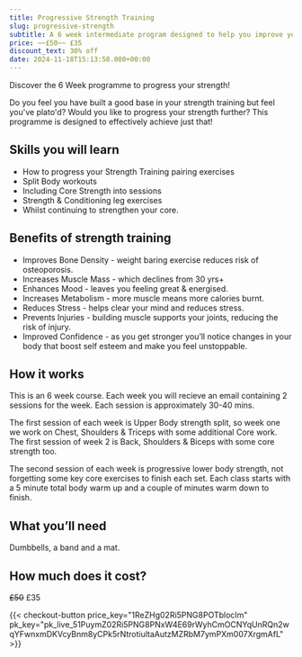 ```yaml
---
title: Progressive Strength Training
slug: progressive-strength
subtitle: A 6 week intermediate program designed to help you improve your strength.
price: ~~£50~~ £35
discount_text: 30% off
date: 2024-11-18T15:13:58.000+00:00
---
```


Discover the 6 Week programme to progress your strength!

Do you feel you have built a good base in your strength training but feel you've plato'd? Would you like to progress your strength further? This programme is designed to effectively achieve just that!


<!--more-->

## Skills you will learn

- How to progress your Strength Training pairing exercises
- Split Body workouts
- Including Core Strength into sessions
- Strength & Conditioning leg exercises
- Whilst continuing to strengthen your core.


## Benefits of strength training

- Improves Bone Density - weight baring exercise reduces risk of osteoporosis.
- Increases Muscle Mass - which declines from 30 yrs+
- Enhances Mood - leaves you feeling great & energised.
- Increases Metabolism - more muscle means more calories burnt.
- Reduces Stress - helps clear your mind and reduces stress.
- Prevents Injuries - building muscle supports your joints, reducing the risk of injury.
- Improved Confidence - as you get stronger you’ll notice changes in your body that boost self esteem and make you feel unstoppable.

## How it works

This is an 6 week course. Each week you will recieve an email containing 2 sessions for the week. Each session is approximately 30-40 mins.

The first session of each week is Upper Body strength split, so week one we work on Chest, Shoulders & Triceps with some additional Core work. The first session of week 2 is Back, Shoulders & Biceps with some core strength too.

The second session of each week is progressive lower body strength, not forgetting some key core exercises to finish each set. Each class starts with a 5 minute total body warm up and a couple of minutes warm down to finish.


## What you’ll need

Dumbbells, a band and a mat.

## How much does it cost?

~~£50~~ £35

{{< checkout-button price_key="1ReZHg02Ri5PNG8POTblocIm" pk_key="pk_live_51PuymZ02Ri5PNG8PNxW4E69rWyhCmOCNYqUnRQn2wqYFwnxmDKVcyBnm8yCPk5rNtrotiultaAutzMZRbM7ymPXm007XrgmAfL" >}}